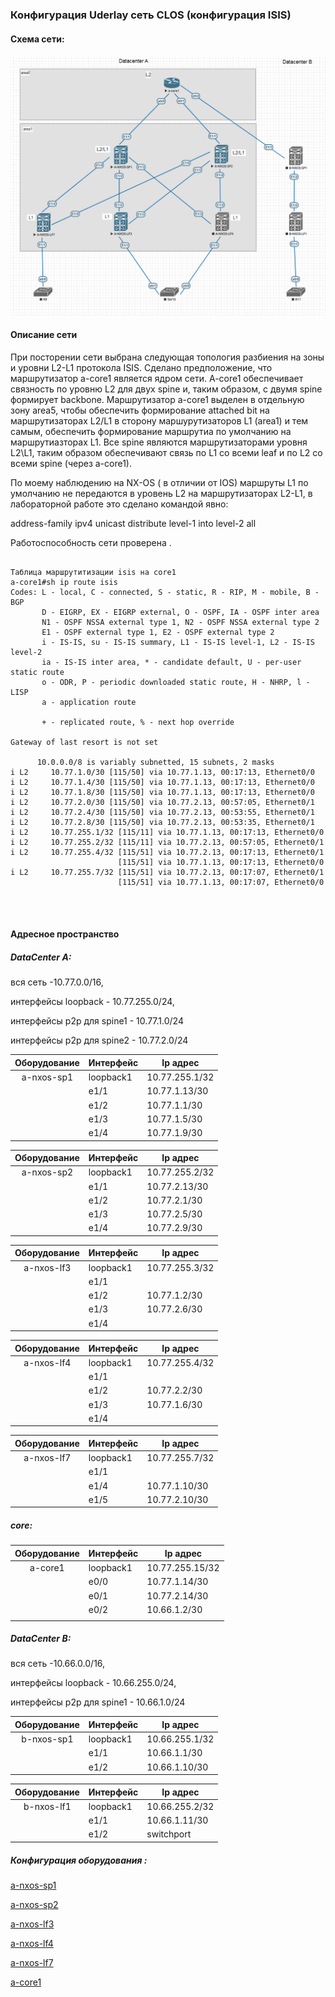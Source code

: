 ### 					  						Конфигурация Uderlay сеть СLOS  (конфигурация ISIS)	



#### Схема сети:

![](https://github.com/dmn111/otus1/blob/master/underlay%20isis/%D0%A1%D1%85%D0%B5%D0%BC%D0%B0%20ISIS%20%D0%B4%D0%BB%D1%8F%20underlay%20%D1%81%D0%B5%D1%82%D0%B8%20CLOS.PNG)

#### Описание сети

При посторении сети выбрана следующая топология  разбиения на зоны и уровни  L2-L1 протокола ISIS. Сделано предположение, что маршрутизатор  a-core1 является ядром сети.  A-core1 обеспечивает  связность по уровню L2  для двух spine и, таким образом,  с двумя spine формирует backbone.  Маршрутизатор a-core1 выделен в отдельную зону area5, чтобы обеспечить формирование attached bit на маршрутизаторах L2/L1  в сторону маршурутизаторов L1 (areа1) и тем самым, обеспечить формирование маршрутиа по умолчанию на маршрутиазторах L1. Все spine  являются маршрутизаторами уровня L2\L1, таким образом обеспечивают связь по L1 со всеми  leaf и по L2 cо всеми spine (через a-core1).

По моему наблюдению на  NX-OS  ( в отличии от IOS) маршруты L1 по умолчанию не  передаются в уровень L2  на маршрутизаторах L2-L1, в лабораторной работе это сделано  командой явно:

   address-family ipv4 unicast
    distribute level-1 into level-2 all

Работоспособность сети проверена .

<pre><code>
Таблица маршрутитизации isis на сore1
a-core1#sh ip route isis 
Codes: L - local, C - connected, S - static, R - RIP, M - mobile, B - BGP
       D - EIGRP, EX - EIGRP external, O - OSPF, IA - OSPF inter area 
       N1 - OSPF NSSA external type 1, N2 - OSPF NSSA external type 2
       E1 - OSPF external type 1, E2 - OSPF external type 2
       i - IS-IS, su - IS-IS summary, L1 - IS-IS level-1, L2 - IS-IS level-2
       ia - IS-IS inter area, * - candidate default, U - per-user static route
       o - ODR, P - periodic downloaded static route, H - NHRP, l - LISP
       a - application route

       + - replicated route, % - next hop override

Gateway of last resort is not set

      10.0.0.0/8 is variably subnetted, 15 subnets, 2 masks
i L2     10.77.1.0/30 [115/50] via 10.77.1.13, 00:17:13, Ethernet0/0
i L2     10.77.1.4/30 [115/50] via 10.77.1.13, 00:17:13, Ethernet0/0
i L2     10.77.1.8/30 [115/50] via 10.77.1.13, 00:17:13, Ethernet0/0
i L2     10.77.2.0/30 [115/50] via 10.77.2.13, 00:57:05, Ethernet0/1
i L2     10.77.2.4/30 [115/50] via 10.77.2.13, 00:53:55, Ethernet0/1
i L2     10.77.2.8/30 [115/50] via 10.77.2.13, 00:53:35, Ethernet0/1
i L2     10.77.255.1/32 [115/11] via 10.77.1.13, 00:17:13, Ethernet0/0
i L2     10.77.255.2/32 [115/11] via 10.77.2.13, 00:57:05, Ethernet0/1
i L2     10.77.255.4/32 [115/51] via 10.77.2.13, 00:17:13, Ethernet0/1
                        [115/51] via 10.77.1.13, 00:17:13, Ethernet0/0
i L2     10.77.255.7/32 [115/51] via 10.77.2.13, 00:17:07, Ethernet0/1
                        [115/51] via 10.77.1.13, 00:17:07, Ethernet0/0



</code></pre>


#### Адресное пространство

##### DataCenter A:   

вся сеть -10.77.0.0/16,   

интерфейсы loopback  - 10.77.255.0/24, 

интерфейсы p2p  для spine1  - 10.77.1.0/24 

интерфейсы p2p  для spine2  - 10.77.2.0/24 

| Оборудование | Интерфейс | Ip адрес       |
| :----------: | --------- | -------------- |
|  a-nxos-sp1  | loopback1 | 10.77.255.1/32 |
|              | e1/1      | 10.77.1.13/30  |
|              | e1/2      | 10.77.1.1/30   |
|              | e1/3      | 10.77.1.5/30   |
|              | e1/4      | 10.77.1.9/30   |


| Оборудование | Интерфейс | Ip адрес       |
| :----------: | --------- | -------------- |
|  a-nxos-sp2  | loopback1 | 10.77.255.2/32 |
|              | e1/1      | 10.77.2.13/30  |
|              | e1/2      | 10.77.2.1/30   |
|              | e1/3      | 10.77.2.5/30   |
|              | e1/4      | 10.77.2.9/30   |

| Оборудование | Интерфейс | Ip адрес       |
| :----------: | --------- | -------------- |
|  a-nxos-lf3  | loopback1 | 10.77.255.3/32 |
|              | e1/1      |                |
|              | e1/2      | 10.77.1.2/30   |
|              | e1/3      | 10.77.2.6/30   |
|              | e1/4      |                |

| Оборудование | Интерфейс | Ip адрес       |
| :----------: | --------- | -------------- |
|  a-nxos-lf4  | loopback1 | 10.77.255.4/32 |
|              | e1/1      |                |
|              | e1/2      | 10.77.2.2/30   |
|              | e1/3      | 10.77.1.6/30   |
|              | e1/4      |                |

| Оборудование | Интерфейс | Ip адрес       |
| :----------: | --------- | -------------- |
|  a-nxos-lf7  | loopback1 | 10.77.255.7/32 |
|              | e1/1      |                |
|              | e1/4      | 10.77.1.10/30  |
|              | e1/5      | 10.77.2.10/30  |

##### core: 

| Оборудование | Интерфейс | Ip адрес        |
| :----------: | --------- | --------------- |
|   a-core1    | loopback1 | 10.77.255.15/32 |
|              | e0/0      | 10.77.1.14/30   |
|              | e0/1      | 10.77.2.14/30   |
|              | e0/2      | 10.66.1.2/30    |
|              |           |                 |

##### DataCenter  B:   

вся сеть -10.66.0.0/16, 

интерфейсы loopback  - 10.66.255.0/24, 

интерфейсы p2p  для spine1 - 10.66.1.0/24 

| Оборудование | Интерфейс | Ip адрес       |
| :----------: | --------- | -------------- |
|  b-nxos-sp1  | loopback1 | 10.66.255.1/32 |
|              | e1/1      | 10.66.1.1/30   |
|              | e1/2      | 10.66.1.10/30  |

| Оборудование | Интерфейс | Ip адрес       |
| :----------: | --------- | -------------- |
|  b-nxos-lf1  | loopback1 | 10.66.255.2/32 |
|              | e1/1      | 10.66.1.11/30  |
|              | e1/2      | switchport     |



##### Конфигурация оборудования :

[a-nxos-sp1](https://github.com/dmn111/otus1/blob/master/underlay%20isis/a-nxos-sp1.conf.md)

[a-nxos-sp2](https://github.com/dmn111/otus1/blob/master/underlay%20isis/a-nxos-sp2.conf.md)

[a-nxos-lf3](https://github.com/dmn111/otus1/blob/master/underlay%20isis/a-nxos-lf3.conf.md)

[a-nxos-lf4](https://github.com/dmn111/otus1/blob/master/underlay%20isis/a-nxos-lf4.conf.md)

[a-nxos-lf7](https://github.com/dmn111/otus1/blob/master/underlay%20isis/a-nxos-lf7.conf.md)

[a-core1](https://github.com/dmn111/otus1/blob/master/underlay%20isis/a-core1.conf.md)
